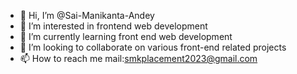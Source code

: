 - 👋 Hi, I’m @Sai-Manikanta-Andey
- 👀 I’m interested in frontend web development
- 🌱 I’m currently learning front end web development
- 💞️ I’m looking to collaborate on various front-end related projects
- 📫 How to reach me mail:smkplacement2023@gmail.com

<!---
Sai-Manikanta-Andey/Sai-Manikanta-Andey is a ✨ special ✨ repository because its `README.md` (this file) appears on your GitHub profile.
You can click the Preview link to take a look at your changes.
--->

